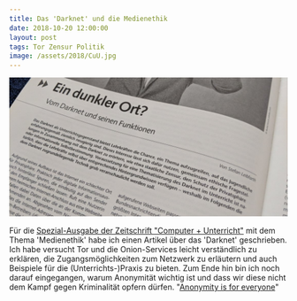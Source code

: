 ```yaml
---
title: Das 'Darknet' und die Medienethik
date: 2018-10-20 12:00:00
layout: post
tags: Tor Zensur Politik
image: /assets/2018/CuU.jpg
---
```

![](/assets/2018/CuU.jpg)

Für die [Spezial-Ausgabe der Zeitschrift "Computer + Unterricht"](https://www.friedrich-verlag.de/shop/medienethik-531108) mit dem Thema 'Medienethik' habe ich einen Artikel über das 'Darknet' geschrieben. Ich habe versucht Tor und die Onion-Services leicht verständlich zu erklären, die Zugangsmöglichkeiten zum Netzwerk zu erläutern und auch Beispiele für die (Unterrichts-)Praxis zu bieten. Zum Ende hin bin ich noch darauf eingegangen, warum Anonymität wichtig ist und dass wir diese nicht dem Kampf gegen Kriminalität opfern dürfen. "[Anonymity is for everyone](https://www.zeit.de/digital/internet/2012-04/was-ist-internetfreiheit-leserartikel)"
